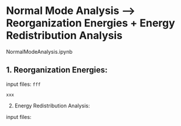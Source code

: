 # Normal Mode Analysis --> Reorganization Energies + Energy Redistribution Analysis
NormalModeAnalysis.ipynb 

## 1. Reorganization Energies:
 
input files:
`fff`
```
xxx
```

2.  Energy Redistribution Analysis:

input files:

